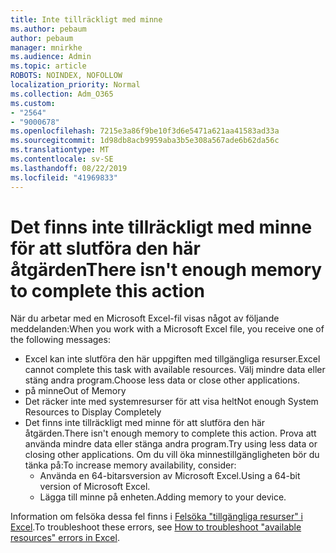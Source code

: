 ```yaml
---
title: Inte tillräckligt med minne
ms.author: pebaum
author: pebaum
manager: mnirkhe
ms.audience: Admin
ms.topic: article
ROBOTS: NOINDEX, NOFOLLOW
localization_priority: Normal
ms.collection: Adm_O365
ms.custom:
- "2564"
- "9000678"
ms.openlocfilehash: 7215e3a86f9be10f3d6e5471a621aa41583ad33a
ms.sourcegitcommit: 1d98db8acb9959aba3b5e308a567ade6b62da56c
ms.translationtype: MT
ms.contentlocale: sv-SE
ms.lasthandoff: 08/22/2019
ms.locfileid: "41969833"
---
```

# <a name="there-isnt-enough-memory-to-complete-this-action"></a><span data-ttu-id="9d411-102">Det finns inte tillräckligt med minne för att slutföra den här åtgärden</span><span class="sxs-lookup"><span data-stu-id="9d411-102">There isn't enough memory to complete this action</span></span>

<span data-ttu-id="9d411-103">När du arbetar med en Microsoft Excel-fil visas något av följande meddelanden:</span><span class="sxs-lookup"><span data-stu-id="9d411-103">When you work with a Microsoft Excel file, you receive one of the following messages:</span></span>

- <span data-ttu-id="9d411-104">Excel kan inte slutföra den här uppgiften med tillgängliga resurser.</span><span class="sxs-lookup"><span data-stu-id="9d411-104">Excel cannot complete this task with available resources.</span></span> <span data-ttu-id="9d411-105">Välj mindre data eller stäng andra program.</span><span class="sxs-lookup"><span data-stu-id="9d411-105">Choose less data or close other applications.</span></span>
- <span data-ttu-id="9d411-106">på minne</span><span class="sxs-lookup"><span data-stu-id="9d411-106">Out of Memory</span></span>
- <span data-ttu-id="9d411-107">Det räcker inte med systemresurser för att visa helt</span><span class="sxs-lookup"><span data-stu-id="9d411-107">Not enough System Resources to Display Completely</span></span>
- <span data-ttu-id="9d411-108">Det finns inte tillräckligt med minne för att slutföra den här åtgärden.</span><span class="sxs-lookup"><span data-stu-id="9d411-108">There isn't enough memory to complete this action.</span></span> <span data-ttu-id="9d411-109">Prova att använda mindre data eller stänga andra program.</span><span class="sxs-lookup"><span data-stu-id="9d411-109">Try using less data or closing other applications.</span></span> <span data-ttu-id="9d411-110">Om du vill öka minnestillgängligheten bör du tänka på:</span><span class="sxs-lookup"><span data-stu-id="9d411-110">To increase memory availability, consider:</span></span> 
    - <span data-ttu-id="9d411-111">Använda en 64-bitarsversion av Microsoft Excel.</span><span class="sxs-lookup"><span data-stu-id="9d411-111">Using a 64-bit version of Microsoft Excel.</span></span>
    - <span data-ttu-id="9d411-112">Lägga till minne på enheten.</span><span class="sxs-lookup"><span data-stu-id="9d411-112">Adding memory to your device.</span></span>

<span data-ttu-id="9d411-113">Information om felsöka dessa fel finns i [Felsöka "tillgängliga resurser" i Excel](https://docs.microsoft.com/office/troubleshoot/excel/available-resources-errors).</span><span class="sxs-lookup"><span data-stu-id="9d411-113">To troubleshoot these errors, see [How to troubleshoot "available resources" errors in Excel](https://docs.microsoft.com/office/troubleshoot/excel/available-resources-errors).</span></span>